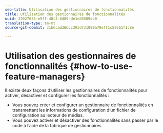 ```yaml
---
seo-title: Utilisation des gestionnaires de fonctionnalités
title: Utilisation des gestionnaires de fonctionnalités
uuid: 29027635-e9ff-48c3-8d89-de1ed9889ec0
translation-type: tm+mt
source-git-commit: 31b6cad26bcc393d731080a70eff1c59551f1c8e

---
```



# Utilisation des gestionnaires de fonctionnalités {#how-to-use-feature-managers}

Il existe deux façons d’utiliser les gestionnaires de fonctionnalités pour activer, désactiver et configurer les fonctionnalités :

* Vous pouvez créer et configurer un gestionnaire de fonctionnalités en transmettant les informations de configuration d’un fichier de configuration au lecteur de médias.
* Vous pouvez activer et désactiver des fonctionnalités sans passer par le code à l’aide de la fabrique de gestionnaires.

